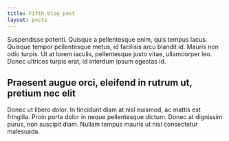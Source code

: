 ```yaml
---
title: Fifth blog post
layout: posts
---
```


Suspendisse potenti. Quisque a pellentesque enim, quis tempus lacus. Quisque tempor pellentesque metus, id facilisis arcu blandit id. Mauris non odio turpis. Ut at lorem iaculis, pellentesque justo vitae, ullamcorper leo. Donec ultrices turpis erat, id interdum ipsum egestas id. 

## Praesent augue orci, eleifend in rutrum ut, pretium nec elit

Donec ut libero dolor. In tincidunt diam at nisl euismod, ac mattis est fringilla. Proin porta dolor in neque pellentesque dictum. Donec at dignissim purus, non suscipit diam. Nullam tempus mauris ut nisl consectetur malesuada.